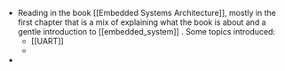 - Reading in the book [[Embedded Systems Architecture]], mostly in the first chapter that is a mix of explaining what the book is about and a gentle introduction to [[embedded_system]] . Some topics introduced:
	- [[UART]]
	-
-